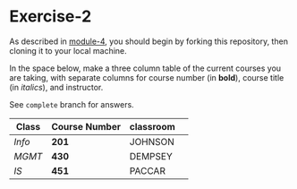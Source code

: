 # Exercise-2

As described in [module-4](https://github.com/INFO-201/m4-git-intro), you should begin by forking this repository, then cloning it to your local machine.

In the space below, make a three column table of the current courses you are taking, with separate columns for course number (in **bold**), course title (in _italics_), and instructor.

See `complete` branch for answers.

| Class | Course Number | classroom  |   |   
|-------|---------------|------------|---|
| *Info*  | **201**          | JOHNSON    |   |   
| *MGMT*  | **430**          | DEMPSEY    |   |   
| *IS*    | **451**          | PACCAR     |   |   